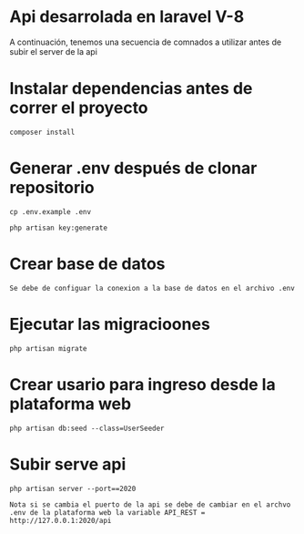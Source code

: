 # Api desarrolada en laravel V-8

A continuación, tenemos una secuencia de comnados a utilizar antes de subir el server de la api

# Instalar dependencias antes de correr el proyecto

```
composer install

```

# Generar .env después de clonar repositorio

```
cp .env.example .env

php artisan key:generate

```

# Crear base de datos

```
Se debe de configuar la conexion a la base de datos en el archivo .env

```

# Ejecutar las migracioones

```
php artisan migrate

```

# Crear usario para ingreso desde la plataforma web

```
php artisan db:seed --class=UserSeeder

```

# Subir serve api

```
php artisan server --port==2020

Nota si se cambia el puerto de la api se debe de cambiar en el archvo .env de la plataforma web la variable API_REST = http://127.0.0.1:2020/api

```
